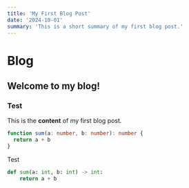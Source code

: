 ```yaml
---
title: 'My First Blog Post'
date: '2024-10-01'
summary: 'This is a short summary of my first blog post.'
---
```


# Blog

## Welcome to my blog!


### Test

This is the **content** of my first blog post.

```typescript
function sum(a: number, b: number): number {
  return a + b
}
```

Test

```python
def sum(a: int, b: int) -> int:
	return a + b
```
